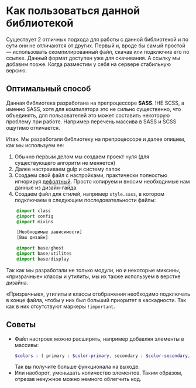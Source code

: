 # Как пользоваться данной библиотекой

Существует 2 отличных подхода для работы с данной библиотекой и по сути они не отличаются от других. Первый и, вроде бы самый простой — использовать скомпилированный файл, скачав или подключив его по ссылке. Данный формат доступен уже для скачивания. А ссылку мы добавим позже. Когда разместим у себя на сервере стабильную версию.

## Оптимальный способ

Данная библиотека разработана на препроцессоре **SASS**. !НЕ SCSS, а именно SASS, хотя для компилятора это не сильно существенно, что объединять, для пользователей это может составить некоторую проблему при работе. Например перечень массива в SASS и SCSS ощутимо отличается.

Итак. Мы разработали библиотеку на препроцессоре и далее опишем, как мы используем ее:

1. Обычно первым делом мы создаем проект нуля (для существующего алгоритм не меняется)
1. Далее настраиваем gulp и систему папок
1. Создаем свой файл с настройками, практически полностью игнорируя [дефолтный](/devamstudio/fa-kit/blob/master/dev/variables.sass). Просто копируем и вносим необходимые нам данные из дизайн-гайда.
1. Создаем файл для стилей, например `style.sass`, в котором подключаем в следующем последовательности файлы:

```sass
    @import class
    @import config
    @import mixins

    [Необходимые зависимости]
    [Ваш дизайн]

    @import base/ghost
    @import base/utilites
    @import base/display
```

Так как мы разработали не только модули, но и некоторые миксины, &laquo;призрачные&raquo; классы и утилиты, мы их также используем в верстке дизайна.

«Призрачные», утилиты и классы отображения необходимо подключать в конце файла, чтобы у них был больший приоритет в каскадности. Так как в них отсутствуют маркеры `!important`.

## Советы
* Файл настроек можно расширять, например добавляя элементы в массивы:
    ```sass
    $colors : ( primary : $color-primary, secondary : $color-secondary, alert : $color-alert, warning : $color-warning, ok : $color-ok, black : $color-black, white : $color-white , light : $color-gray__light , dark : $color-gray__dark, pink: 'pink' )
  ```
   Так вы получите больше функционала на выходе.
* Или наоборот, уменьшать количество элементов. Таким образом, отрезав ненужное можно немного облегчить код.